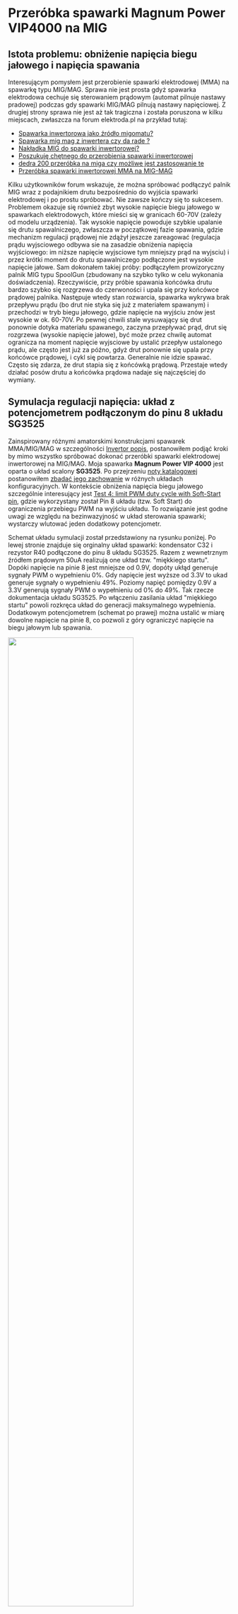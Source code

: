 # Przeróbka spawarki Magnum Power VIP4000 na MIG

## Istota problemu: obniżenie napięcia biegu jałowego i napięcia spawania

Interesującym pomysłem jest przerobienie spawarki elektrodowej (MMA) na spawarkę typu MIG/MAG. Sprawa nie jest prosta gdyż spawarka
elektrodowa cechuje się sterowaniem prądowym (automat pilnuje nastawy pradowej) podczas gdy spawarki MIG/MAG pilnują nastawy napięciowej.
Z drugiej strony sprawa nie jest aż tak tragiczna i została poruszona w kilku miejscach, zwłaszcza na forum elektroda.pl na przykład
tutaj:

 * [Spawarka inwertorowa jako źródło migomatu?](https://www.elektroda.pl/rtvforum/topic688745.html)
 * [Spawarka mig mag z inwertera czy da rade ? ](https://www.elektroda.pl/rtvforum/topic1481430.html)
 * [Nakładka MIG do spawarki inwertorowej?](https://www.elektroda.pl/rtvforum/topic2955459.html)
 * [Poszukuję chętnego do przerobienia spawarki inwertorowej](https://www.elektroda.pl/rtvforum/topic2409633.html)
 * [dedra 200 przeróbka na miga czy możliwe jest zastosowanie te](https://www.elektroda.pl/rtvforum/topic959926.html)
 * [Przeróbka spawarki inwertorowej MMA na MIG-MAG](https://forum.elportal.pl/viewtopic.php?t=13849)

Kilku użytkowników forum wskazuje, że można spróbować podłączyć palnik MIG wraz z podajnikiem drutu bezpośrednio
do wyjścia spawarki elektrodowej i po prostu spróbować. Nie zawsze kończy się to sukcesem. Problemem okazuje się
również zbyt wysokie napięcie biegu jałowego w spawarkach elektrodowych, które mieści się w granicach 60-70V (zależy od
modelu urządzenia).
Tak wysokie napięcie powoduje szybkie upalanie się drutu spawalniczego, zwłaszcza w początkowej fazie spawania,
gdzie mechanizm regulacji prądowej nie zdążył jeszcze zareagować (regulacja prądu wyjsciowego odbywa sie na zasadzie
obniżenia napięcia wyjściowego: im niższe napięcie wyjsciowe tym mniejszy prąd na wyjsciu) i przez krótki moment do
drutu spawalniczego podłączone jest wysokie napięcie jałowe.
Sam dokonałem takiej próby: podłączyłem prowizoryczny palnik MIG typu SpoolGun (zbudowany na szybko tylko w celu wykonania doświadczenia).
Rzeczywiście, przy próbie spawania końcówka drutu bardzo szybko się rozgrzewa do czerwoności i upala się przy końcówce prądowej
palnika. Następuje wtedy stan rozwarcia, spawarka wykrywa brak przepływu prądu (bo drut nie styka się już
z materiałem spawanym) i przechodzi w tryb biegu jałowego, gdzie napięcie na wyjściu znów jest wysokie w ok. 60-70V. Po pewnej
chwili stale wysuwający się drut ponownie dotyka materiału spawanego, zaczyna przepływać prąd, drut się rozgrzewa (wysokie napięcie
jałowe), być może przez chwilę automat ogranicza na moment napięcie wyjsciowe by ustalić przepływ ustalonego prądu, ale często
jest już za późno, gdyż drut ponownie się upala przy końcówce prądowej, i cykl się powtarza. Generalnie nie idzie spawać.
Często się zdarza, że drut stapia się z końcówką prądową. Przestaje wtedy działać posów drutu a końcówka prądowa nadaje się
najczęściej do wymiany.

## Symulacja regulacji napięcia: układ z potencjometrem podłączonym do pinu 8 układu SG3525

Zainspirowany różnymi amatorskimi konstrukcjami spawarek MMA/MIG/MAG w szczególności [Invertor popis](https://github.com/wmarkow/sandbox/blob/master/inverter-welder/concepts/09_mma_mig_mag/invertor_popis.pdf),
postanowiłem podjąć kroki by mimo wszystko spróbować dokonać przeróbki spawarki elektrodowej inwertorowej na MIG/MAG. Moja spawarka **Magnum Power VIP 4000** jest
oparta o układ scalony **SG3525**. Po przejrzeniu [noty katalogowej](https://github.com/wmarkow/sandbox/blob/master/inverter-welder/elements/sg3525/SG1525.pdf) postanowiłem [zbadać jego zachowanie](https://github.com/wmarkow/sandbox/blob/master/inverter-welder/elements/sg3525/tests/README.md) w różnych układach konfiguracyjnych.
W kontekście obniżenia napięcia biegu jałowego szczególnie interesujący jest [Test 4: limit PWM duty cycle with Soft-Start pin](https://github.com/wmarkow/sandbox/blob/master/inverter-welder/elements/sg3525/tests/Test4/README.md),
gdzie wykorzystany został Pin 8 układu (tzw. Soft Start) do ograniczenia przebiegu PWM na wyjściu układu. To rozwiązanie jest godne uwagi ze względu na bezinwazyjność w układ sterowania spawarki; wystarczy wlutować jeden dodatkowy potencjometr. 

Schemat układu symulacji został przedstawiony na rysunku poniżej. Po lewej stronie znajduje się
orginalny układ spawarki: kondensator C32 i rezystor R40 podłączone do pinu 8 układu SG3525. Razem
z wewnetrznym źródłem prądowym 50uA realizują one układ tzw. "miękkiego startu". Dopóki napięcie
na pinie 8 jest mniejsze od 0.9V, dopóty ukłąd generuje sygnały PWM o wypełnieniu 0%. Gdy napięcie
jest wyższe od 3.3V to ukad generuje sygnały o wypełnieniu 49%. Poziomy napięć pomiędzy 0.9V a 3.3V
generują sygnały PWM o wypełnieniu od 0% do 49%. Tak rzecze dokumentacja układu SG3525. Po włączeniu
zasilania układ "miękkiego startu" powoli rozkręca układ do generacji maksymalnego wypełnienia.
Dodatkowym potencjometrem (schemat po prawej) można ustalić w miarę dowolne napięcie na pinie 8, 
co pozwoli z góry ograniczyć napięcie na biegu jałowym lub spawania. 

<img src="https://raw.githubusercontent.com/wmarkow/sandbox/master/inverter-welder/concepts/08_magnum_power_vip_4000/improvements/02/pin8_potentiometer_sim_sch.png" width="75%" >

Symulacja pokazuje wpływ takiego rozwiązania na układ "miękkiego
startu". Wykres napięć w obu przypadkach (bez modyfikcji kolor zielony i z modyfikacją kolor niebieski) poniżej:

<img src="https://raw.githubusercontent.com/wmarkow/sandbox/master/inverter-welder/concepts/08_magnum_power_vip_4000/improvements/02/pin8_potentiometer_sim_result.png" width="75%" >

pokazuje, że modyfikacja spowalnia rozruch urządzenia prawie dwukrotnie (na maksymalnym ustawieniu potencjometru):
* bez modyfikacji układ osiąga PWM 49% (napięcie 3.3V) po około 45ms. Kondensator ładuje się liniowo ze źródła prądowego.
* z modyfikacją układ osiąga PWM 49% (napięcie 3.3V) po około 75ms. Ponadto obecność potencjometru zmienia charakterystykę ładowania
kondensatora z liniowej na wykładniczą.

Wydaje mi się, że takie spowolnienie nie ma negatywnego wpływu na pracę urządzenia. Gorzej by było,
gdyby modyfikacja przyspieszyła rozruch.


## Próba z potencjometrem podłączonym do pinu 8 układu SG3525

Zmontowany układ pomiarowy wygląda tak:

<img src="https://raw.githubusercontent.com/wmarkow/sandbox/master/inverter-welder/concepts/08_magnum_power_vip_4000/improvements/02/setup.jpg" width="75%" >

Na zdjęciu widać podlutowany odpowiednio potencjometr (wartość 88k zmierzona miernikiem), zaciski prądowe, multimetr i ... podłączoną do zacisków żarówkę.
Żarówka wstępnie obciąża układ względnie niską rezystancją. Występuje na niej napięcie ok 61V i przepływa
przez nią prąd ok 50mA (przy potencjometrze ustawionym na wartość maksymalną) [^1]. Bez tej żarówki napięcie wyjściowe na zaciskach jest mniej więcej stałe i wynosi około
62V bez wględu na wartość nastawy potencjometru. Innymi słowy wartość wypełnienia generowanego sygnału PWM się zmienia, ale napięcie
na wyjściu **wskazywane multimetrem** (to jest ważne) jest stałe. Okazuje się, że spawarka w obwodzie wyjściowym
ma kondensatory, które są ładowane ze źródła. Wyjście spawarki jest już "wstępnie obciążone" dzielnikiem
rezystancyjnym (o wartości 23.4k) służącym do pomiaru napięcia wyjściowego i wykrywania stanu zwarcia elektrody.
Ten dzielnik rezystancyjny powoduje powolne rozładowanie kondensatorów wyjściowych, dlatego napięcie wskazywane
przez multimer jest mniej więcej stałe bez względu na wartość wypełnienia sygnału PWM; napięcie zauważalnie maleje dopiero przy niskich
wypełnieniach PWM. Podłączona żarówka ma za zadanie wstępnie obciążyć układ małą rezystancją (małą w porównaniu
z dzielnikiem napięcia ale wysoką od rezystancji łuku spawalniczego), co spowoduje szybsze rozładowanie kondensatorów i multimetr "zauważy" spadek napięcia
wyjściowego.
  
Nastawę potencjometru określiłem sobie w godzinach, zgodną z tarczą wskazówek zegarka, jak na zdjęciu poniżej:

<img src="https://raw.githubusercontent.com/wmarkow/sandbox/master/inverter-welder/concepts/08_magnum_power_vip_4000/improvements/02/potentiometer.jpg" width="25%" >

Wyniki pomiarów znajdują się w tabelce poniżej:

 | Nastawa potencjometru [h] | Napięcie wyjściowe przy rozłączonej żarówce [V] | Napięcie wyjściowe przy załączonej żarówce [V]| Napięcie na potencjometrze [V]|
 |---|---|---|---|
 | max | 61.9 | 60.4 | 3.6 |
 |  15 | 61.4 | 59.5 | 3.1 |
 |  12 | 59.8 | 53.7 | 1.8 [^2] |
 |   9 | 10.0 |  0.0 | 0.0 |
 | min | 10.0 |  0.0 | 0.0 |

Potencjometr okazuje się działać ale jednak nieliniowo. Bardzo łatwo jest zbić napięcie do wartości około 45V. Później
dalsza minimalna zmiana nastawy skutkuje szybkim spadkiem napięcia do 0V. Udało mi się uzyskać napięcie wyjściowe
35V a potencjometr był ustawiony wtedy na 27.5k (nastawa gdzieś pomiędzy godziną 10 a 11).

Widać, że regulacja napięcia biegu jałowego działa. Trzeba by wykonać próbę spawania. Aby polepszyć zakres
regulacyjny potencjometru, proponuję zamienić go na opornik około 22k połączony szeregowo z potencjometrem 
o wartości ok. 56k. Powinno być wtedy możliwe bardziej selektywne regulowanie napięcia biegu jałowego w zakresie ok. 25V-60V.
Warto by było przeprowadzić test ze zmniejszoną opornością obciążenia wstępnego (żarówki). W przeprowadzonym teście żarówka miała opór
ciut większy od 1k, być może warto by było zastosować tutaj jakiś rezystor dużej mocy o oporności np. 200 Ohm? Obawiam się, że napięcie mierzone
przez multimetr jest zbyt zawyżone z uwagi na zbyt dużą rezystancję żarówki. **Wskazania multimetra należy traktować tylko orientacyjnie!**

## Pierwsze testowe spoiny

Na potrzeby testu zbudowałem prowizoryczny uchywt typu spool-gun:
<img src="https://raw.githubusercontent.com/wmarkow/sandbox/master/inverter-welder/concepts/08_magnum_power_vip_4000/improvements/02/simple_spoolgun.jpg" width="75%" >

Jest bardzo nieporęczny ale daje radę podczas testów. W skład konstrukcji wchodzą:
* końcówka palnika wraz z końcówką prądową przymontowane taśmą do długiej na ok. 40cm pilśniowej listwy. Do tej końcówki bezpośrednio
jest "zapięty" uchwyt elektrodowy podłączony do zacisku masowego spawarki, gdyż spawanie odbywa się z użyciem drutu proszkowego, gdzie producent zaleca,
że drut musi być podpięty do zacisku masowego. 
* podajnik drutu zrobiony z silnika krokowego NEMA 17 i ekstrudera filamentu od drukarki 3D. Silnik krokowy zapewnia odpowiedni posuw drutu. Ekstruder posiada
koło zębate (założone bezpośrednio na wał silnika) oraz element dociskowy z małego łożyska. Generalnie okazuje się to działać poprawnie. Minusem rozwiązania
jest zbyt duża waga silnika zwiększająca ciężar całego uchwytu.
* szpulka z drutem założona bezpośrednio na wkręconą w pilśniowa listwę śrubę M8. Szpulka zabezpieczona jest przed wypadnięciem nakrętką M8.
* wyłącznik krańcowym służy jako włącznik podajnika drutu
* Arduino UNO wraz z "nakładką CNC" reaguje na naciśnięcie wyłącznika krańcowego i steruje wtedy silnikiem krokowym
* potencjometr zamontowany do "nakładki CNC" służący do regulacji szybkości posuwu drutu w zakresie od 0 do 200 cm/min. 

Pierwsze próby pięciu spoin na zdjęciach poniżej. Generalnie zaczynałem od minimalnej nastawy napięcia 35V i minimalnej nastway prądu 100A.
Prędkość wysuwu drutu szybko ustawiłem na 200cm/min, gdyż przy mniejszych wartościach wysuwu wychodziły tylko poprzerywane krople (z prawej strony
zdjęć). Próba numer 1 okazała się mieć za niskie napięcie lub za niski prąd. Przy próbce 2 już zwiększyłem nastawę prądu do 140A. Nastawy
napięcia niestety nie zanotowałem. Generalnie przy kolejnych próbach zacząłem zwiększać nastawy prądu i napięcia,
aż przy próbce numer 4 i 5 spoina zaczęła się wtapiać w materiał podstawowy. Z lewej strony nieudolnie wspawana nakrętka.

<img src="https://raw.githubusercontent.com/wmarkow/sandbox/master/inverter-welder/concepts/08_magnum_power_vip_4000/improvements/02/welding_1a.jpg" width="75%" >
<img src="https://raw.githubusercontent.com/wmarkow/sandbox/master/inverter-welder/concepts/08_magnum_power_vip_4000/improvements/02/welding_1b.jpg" width="75%" >


## Kolejne testowe spoiny

Po pierwszych próbach testowych ponownie obejrzałem filmik na Youtube [How NOT TO Weld: Most Common MIG Welding Mistakes](https://www.youtube.com/watch?v=Xod-ByrxHg4), 
objaśniający podstawowe typy błędów w spawaniu MIG. Skupiłem się na prędkości wysuwu drutu spawalniczego. Optymalną prędkością na filmiku była 200 cali/min (czyli ok 500 cm/min),
podczas gdy ja używałem tylko 200 cm/min. Zmodyfikowałem program Arduino i już pseudo spool-gun był gotowy do pracy z wysuwem drutu w zakresie 0-500 cm/min.
Zdjęcia spoin testowych poniżej:

<img src="https://raw.githubusercontent.com/wmarkow/sandbox/master/inverter-welder/concepts/08_magnum_power_vip_4000/improvements/02/welding_2a.jpg" width="75%" >
<img src="https://raw.githubusercontent.com/wmarkow/sandbox/master/inverter-welder/concepts/08_magnum_power_vip_4000/improvements/02/welding_2b.jpg" width="75%" >

Prąd spawania ustawiłem na 200A (maksymalna nastawa spawarki) a napięcie biegu jałowego ograniczone zostało potencjometrem
do poziomu 55V (uwaga - wartośc zmierzona multimetrem - traktować tylko orientacyjnie ze względu na niedostatecznie niską
rezystancję żarówki). Tym razem spoiny wyglądaja dużo lepiej. Widać wtopienie w materiał podstawowy. Próby 1 i 2 szły bez problemu.
W próbie 3 postanowiłem zmniejszyć nastawę prądu do 100A i zacząłem odczuwać odpychanie uchwytu od materiału podstawowego.
Prawdopodobnie zbyt niski prąd nie nadążał topić drutu wysuwanego z tak dużą prędkością. Średnia długość spoin na zdjęciach
to około 3-4 cm. Funkcja anti-stick spawarki wydawała się nie mieć negatywnego wpływu na proces spawania; na razie nie widzę 
potrzeby rozłączania tego mechanizmu podczas spawania MIG.

## Symulacja regulacji napięcia: układ ze sprzężeniem zwrotnym podłączony do pinu 8 układu SG3525

Ciekawy układ regulacji napięcia wyjściowego został przytoczony w [tym poście na forum](https://www.elektroda.pl/rtvforum/viewtopic.php?p=19978221#19978221).
Schemat zaczerpnięty prawdopodobnie z rosyjskojęzycznej strony Internetu:

<img src="https://raw.githubusercontent.com/wmarkow/sandbox/master/inverter-welder/concepts/08_magnum_power_vip_4000/improvements/02/pin8_loopback_original_sch.jpg" width="50%" >

Kilka słów wyjasnienia:
* zaciski K+ i K- to najprawdopodobniej zaciski wyjściowe spawarki
* potencjometr 10k służy do nastawy napięcia wyjściowego
* przełącznik MMA/MIG-MAG służy do przełączania sterownika w tryb MMA lub MIG-MAG
* przekaźnik na dole po lewej jest załączany przyciskiem w uchwycie MIG. W stanie normalnym przycisk nie jest wciśnięty
(nie ma spawania) i wyjście przekaźnika zwiera pin 8 układu SG3525 do masy i napięcie na wyjściu spawarki jest 0V. Po wciśnięciu
przycisku w uchwycie (rozpoczęcie procesu spawania) przekaźnik się załącza i odcina pin 8 od masy, następuje włączenie napięcia
spawania.
* optoizolator PC817 zapewnia izolację galwaniczna pomiędzy obwodem spawania a obwodem sterowania SG3525, a jednocześnie steruje
napięciem na pinie 8

Przygotowałem symulację tego układu w programie LTSpice. Schemat układu jest następujący:

<img src="https://raw.githubusercontent.com/wmarkow/sandbox/master/inverter-welder/concepts/08_magnum_power_vip_4000/improvements/02/pin8_loopback_sim_sch.png" width="75%" >

Symulacja układu polega na wymuszonej zmianie napięcia spawania w zakresie od 0 do 60V i obserwacji jej wpływu na napięcie pinu 8.
Wynik symulacji przedstawia sie następująco:

<img src="https://raw.githubusercontent.com/wmarkow/sandbox/master/inverter-welder/concepts/08_magnum_power_vip_4000/improvements/02/pin8_loopback_sim_result.png" width="75%" >

Analiza:
* potencjometr nastawy napięcia ustawiony w pozycji środkowej (nastawa na 30V)
* jeżeli napięcie spawania spadnie poniżej ok. 29V to napięcie na pinie 8 jest 5V, co spowoduje generowanie sygnałów
PWM o wypełnieniu 49% i wzrost napięcia wyjściowego w kierunku wartości maksymalnej 60V
* jeżeli napięcie spawania wzrośnie powyżej ok. 29V to napięcie na pinie 8 jest 0V, co spowoduje generowanie sygnałów
PWM o wypełnieniu 0% i spadek napięcia wyjściowego w kierunku wartości minimalnej 0V
* w układzie wystepuje sprzężenie zwrotne, które dąży do ustabilizowania napięcia na zadanym poziomie
* stabilizacja napięcia jest raczej dwustabilna: albo spawarka podaje napięcie maksymalne albo minimalne. Takie cykliczne
zmiany stabilizują napięcie wyjściowe na średnim zadanym poziomie. Nasuwa się pytanie czy taki dwustabilny tryb pracy jest
dobry dla procesu spawania lub spawarki. Można przecież wysterować pin 8 napięciem pośrednim (np. 2.5V) co wygeneruje
pośrednie napięcie spawania.
* na powyższym wykresie tego nie widać, ale regulacja napięcia wyjściowego jest w zakresie od 20 do 40V.

Powyższego układu nie testowałem w praktyce. Tylko zasymulowałem jego działanie.

## Ciekawostka:
* test z wyłączoną żarówką
  * wyłączyć spawarkę
  * upewnić się, że żarówka jest wykręcona
  * upewnić się, że potencjometr biegu jałowego jest ustawiony w pozycję maksymalną (czyli nie działa ograniczanie napięcia biegu jałowego)
  * włączyć spawarkę
  * zmierzyć miernikiem napięcie na zaciskach wyjściowych: u mnie było ono 61V
* test z włączoną żarówką
  * wyłączyć spawarkę
  * upewnić się, że żarówka jest wkręcona
  * upewnić się, że potencjometr biegu jałowego jest ustawiony w pozycję maksymalną (czyli nie działa ograniczanie napięcia biegu jałowego)
  * włączyć spawarkę
  * zmierzyć miernikiem napięcie na zaciskach wyjściowych: u mnie było ono 0V!
  * wykręcić żarówkę (żeby nie obciążać nią wyjścia spawarki)
  * wkręcić żarówkę ponownie
  * zmierzyć miernikiem napięcie na zaciskach wyjściowych: teraz było ono 61V!
 
Wygląda, jakby układ spawarki wykrywał, że podczas jej uruchomienia było podłączone jakieś obciążenie; w takim przypadku - prawdopodobnie - układ SG3225 jest w stanie
zamknięcia (odcięcia) i generuje on sygnał PWM o zerowym wypełnieniu. Być może jest to jakieś dodatkowe zabezpieczenie. W tym konkretnym przypadku, żadne diody sygnałowe
na panelu urządzenia nie były zapalone.

[^1]: Co by wskazywało, że opór podłączonej żarówki jest 1.22k
[^2]: Napięcie na potencjometrze jest jednocześnie napięciem na pinie 8 układu SG3525. Napięcie 1.8V generuje
sygnał PWM o wypełnieniu około 18%, co powinno generować napięcie 22V. Tymczasem multimetr wskazuje zawyżone napięcie 53.7V.
Być może oporność żarówki 1.22k jest jeszcze zbyt duża i wyjście spawarki nie jest dostatecznie szybko rozładowywane?
